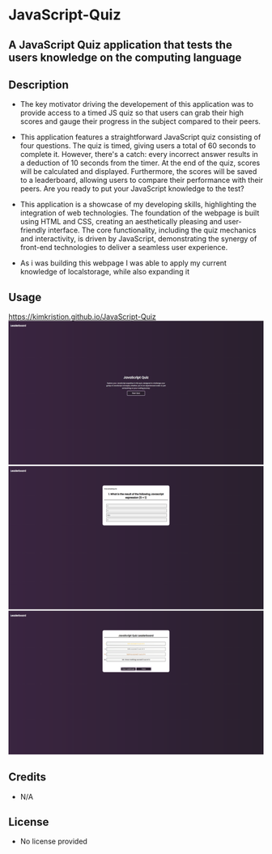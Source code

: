 # JavaScript-Quiz

## A JavaScript Quiz application that tests the users knowledge on the computing language

## Description 
- The key motivator driving the developement of this application was to provide access to a timed JS quiz so that users can grab their high scores and gauge their progress in the subject compared to their peers.

- This application features a straightforward JavaScript quiz consisting of four questions. The quiz is timed, giving users a total of 60 seconds to complete it. However, there's a catch: every incorrect answer results in a deduction of 10 seconds from the timer. At the end of the quiz, scores will be calculated and displayed. Furthermore, the scores will be saved to a leaderboard, allowing users to compare their performance with their peers. Are you ready to put your JavaScript knowledge to the test?

- This application is a showcase of my developing skills, highlighting the integration of web technologies. The foundation of the webpage is built using HTML and CSS, creating an aesthetically pleasing and user-friendly interface. The core functionality, including the quiz mechanics and interactivity, is driven by JavaScript, demonstrating the synergy of front-end technologies to deliver a seamless user experience.

- As i was building this webpage I was able to apply my current knowledge of localstorage, while also expanding it

## Usage

https://kimkristion.github.io/JavaScript-Quiz
![homescreen](<./images/mainDisplay.png>)
![activegame](</images/activeGame.png>)
![leaderboard](</images/leaderboard.png>)

## Credits
- N/A

## License 
- No license provided